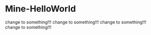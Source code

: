 # Mine-HelloWorld

change to something!!!
change to something!!!
change to something!!!
change to something!!!
